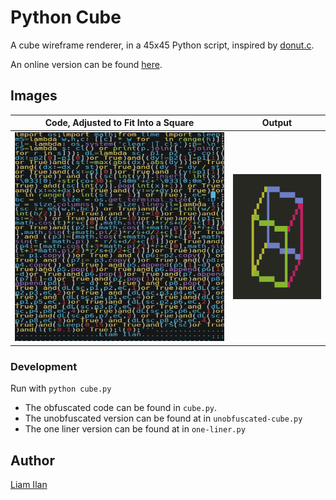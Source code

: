 # Python Cube
A cube wireframe renderer, in a 45x45 Python script, inspired by [donut.c](https://www.a1k0n.net/2006/09/15/obfuscated-c-donut.html).

An online version can be found [here](https://replit.com/@snowboardsheep/Python-Cube?v=1).

## Images
| Code, Adjusted to Fit Into a Square    | Output                              |
|----------------------------------------|-------------------------------------|
| ![45x45 Script](./img/square-font.png) | ![Wireframe Cube](./img/output.png) |

### Development
Run with `python cube.py`
- The obfuscated code can be found in `cube.py`.
- The unobfuscated version can be found at in `unobfuscated-cube.py`
- The one liner version can be found at in `one-liner.py`

## Author
[Liam Ilan](https://github.com/liam-ilan)